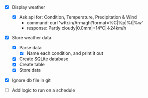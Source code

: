 - [X] Display weather
    - [X] Ask api for: Condition, Temperature, Precipitation & Wind
        - command: curl 'wttr.in/Armagh?format=%C|%p|%t|%w'
        - response: Partly cloudy|0.0mm|+14°C|↓24km/h


- [X] Store weather data
    - [X] Parse data
        - [X] Name each condition, and print it out
    - [X] Create SQLite database
    - [X] Create table
    - [X] Store data

- [X] Ignore db file in git

- [ ] Add logic to run on a schedule